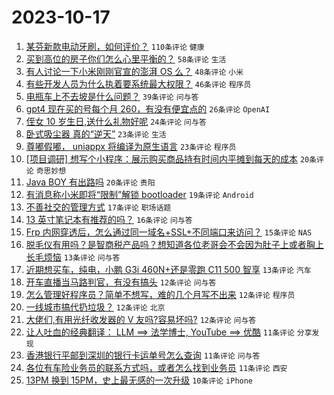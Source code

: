 # 2023-10-17

1. [某芬新款电动牙刷，如何评价？](https://www.v2ex.com/t/982624) `110条评论` `健康`
1. [买到高位的房子你们怎么心里平衡的？](https://www.v2ex.com/t/982705) `58条评论` `生活`
1. [有人讨论一下小米刚刚官宣的澎湃 OS 么？](https://www.v2ex.com/t/982673) `48条评论` `小米`
1. [有些开发人员为什么执着要系统最大权限？](https://www.v2ex.com/t/982696) `46条评论` `程序员`
1. [电瓶车上不去坡是什么问题？](https://www.v2ex.com/t/982656) `39条评论` `问与答`
1. [gpt4 现在买的号每个月 260，有没有便宜点的](https://www.v2ex.com/t/982658) `26条评论` `OpenAI`
1. [侄女 10 岁生日,送什么礼物好呢](https://www.v2ex.com/t/982633) `24条评论` `问与答`
1. [卧式吸尘器 真的“逆天”](https://www.v2ex.com/t/982683) `23条评论` `生活`
1. [尊嘟假嘟， uniappx 将编译为原生语言](https://www.v2ex.com/t/982640) `23条评论` `程序员`
1. [[项目调研] 想写个小程序：展示购买商品持有时间内平摊到每天的成本](https://www.v2ex.com/t/982666) `20条评论` `奇思妙想`
1. [Java BOY 有出路吗](https://www.v2ex.com/t/982636) `20条评论` `贵阳`
1. [有消息称小米即将“限制”解锁 bootloader](https://www.v2ex.com/t/982663) `19条评论` `Android`
1. [不善社交的管理方式](https://www.v2ex.com/t/982727) `17条评论` `职场话题`
1. [13 英寸笔记本有推荐的吗？](https://www.v2ex.com/t/982625) `16条评论` `问与答`
1. [Frp 内网穿透后，怎么通过同一域名+SSL+不同端口来访问？](https://www.v2ex.com/t/982693) `15条评论` `NAS`
1. [脱毛仪有用吗？是智商税产品吗？想知道各位老哥会不会因为肚子上或者胸上长毛烦恼](https://www.v2ex.com/t/982695) `13条评论` `问与答`
1. [近期想买车，纯电，小鹏 G3i 460N+还是零跑 C11 500 智享](https://www.v2ex.com/t/982670) `13条评论` `汽车`
1. [开车直播当马路判官，有没有搞头](https://www.v2ex.com/t/982708) `12条评论` `问与答`
1. [怎么管理好程序员？简单不想写，难的几个月写不出来](https://www.v2ex.com/t/982687) `12条评论` `程序员`
1. [一线城市搞代扔垃圾？](https://www.v2ex.com/t/982675) `12条评论` `北京`
1. [大佬们,有用光纤收发器的 V 友吗?容易坏吗?](https://www.v2ex.com/t/982628) `12条评论` `问与答`
1. [让人吐血的经典翻译： LLM ==> 法学博士, YouTube ==> 优酷](https://www.v2ex.com/t/982681) `11条评论` `分享发现`
1. [香港银行平邮到深圳的银行卡运单号怎么查询](https://www.v2ex.com/t/982641) `11条评论` `问与答`
1. [各位有车险业务员的联系方式吗，或者怎么找到业务员](https://www.v2ex.com/t/982634) `11条评论` `西安`
1. [13PM 换到 15PM，史上最无感的一次升级](https://www.v2ex.com/t/982719) `10条评论` `iPhone`
